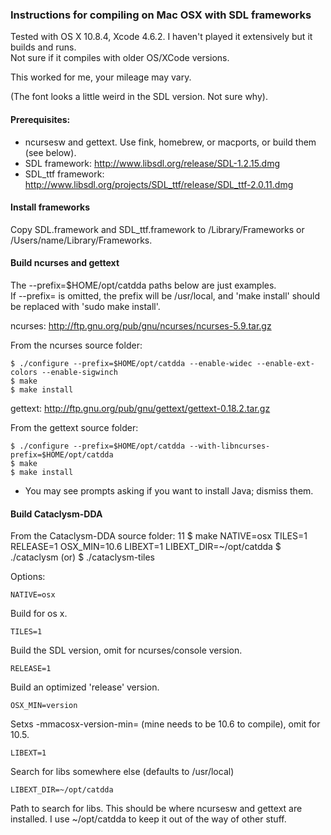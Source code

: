 ### Instructions for compiling on Mac OSX with SDL frameworks

Tested with OS X 10.8.4, Xcode 4.6.2. I haven't played it extensively but it builds and runs.  
Not sure if it compiles with older OS/XCode versions.

This worked for me, your mileage may vary.

(The font looks a little weird in the SDL version. Not sure why).

#### Prerequisites:

- ncursesw and gettext. Use fink, homebrew, or macports, or build them (see below).
- SDL framework: http://www.libsdl.org/release/SDL-1.2.15.dmg  
- SDL\_ttf framework: http://www.libsdl.org/projects/SDL_ttf/release/SDL_ttf-2.0.11.dmg

#### Install frameworks

Copy SDL.framework and SDL\_ttf.framework to /Library/Frameworks
or /Users/name/Library/Frameworks.

#### Build ncurses and gettext

The --prefix=$HOME/opt/catdda paths below are just examples.  
If --prefix= is omitted, the prefix will be /usr/local, and 'make install' should be replaced with 'sudo make install'. 

ncurses: http://ftp.gnu.org/pub/gnu/ncurses/ncurses-5.9.tar.gz

From the ncurses source folder:

    $ ./configure --prefix=$HOME/opt/catdda --enable-widec --enable-ext-colors --enable-sigwinch
    $ make
    $ make install

gettext: http://ftp.gnu.org/pub/gnu/gettext/gettext-0.18.2.tar.gz

From the gettext source folder:

    $ ./configure --prefix=$HOME/opt/catdda --with-libncurses-prefix=$HOME/opt/catdda
    $ make
    $ make install

- You may see prompts asking if you want to install Java; dismiss them.

#### Build Cataclysm-DDA

From the Cataclysm-DDA source folder:
11
    $ make NATIVE=osx TILES=1 RELEASE=1 OSX_MIN=10.6 LIBEXT=1 LIBEXT_DIR=~/opt/catdda
    $ ./cataclysm
    (or)
    $ ./cataclysm-tiles

Options:

    NATIVE=osx
Build for os x.

    TILES=1
Build the SDL version, omit for ncurses/console version.

    RELEASE=1
Build an optimized 'release' version.

    OSX_MIN=version
Setxs -mmacosx-version-min= (mine needs to be 10.6 to compile), omit for 10.5.

    LIBEXT=1
Search for libs somewhere else (defaults to /usr/local)

    LIBEXT_DIR=~/opt/catdda
Path to search for libs. This should be where ncursesw and gettext are installed. I use ~/opt/catdda to keep it out of the way of other stuff.
